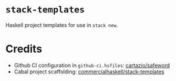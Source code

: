 # `stack-templates`
Haskell project templates for use in `stack new`.

# Credits
- Github CI configuration in `github-ci.hsfiles`: [cartazio/safeword](https://github.com/cartazio/safeword/blob/d9eb490aae843f096fab4c17524f13facba2d8d9/.github/workflows/hs-matrix.yml#L1)
- Cabal project scaffolding: [commercialhaskell/stack-templates](https://github.com/commercialhaskell/stack-templates/blob/7feb7f90f6e8b8431c981b33d1bba9729b53d8c9/simple.hsfiles#L1)
